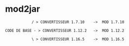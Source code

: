 # mod2jar

			 	/ > CONVERTISSEUR 1.7.10	->	MOD 1.7.10
			 
	CODE DE BASE - > CONVERTISSEUR 1.12.2	->	MOD 1.12.2

			 	\ > CONVERTISSEUR 1.16.5	->	MOD 1.16.5 
